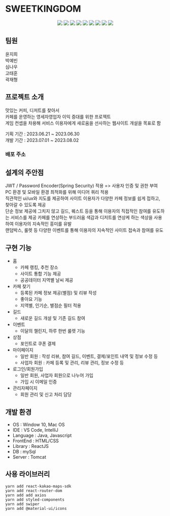 # SWEETKINGDOM
<div align="center">
	<img src="https://img.shields.io/badge/Java-007396?style=flat&logo=Java&logoColor=white" />
  <img src="https://img.shields.io/badge/Spring Boot-6DB33F?style=flat&logo=Java&logoColor=white" />
  <img src="https://img.shields.io/badge/Javascript-F7DF1E?style=flat&logo=Java&logoColor=white" />
  <img src="https://img.shields.io/badge/React-61DAFB?style=flat&logo=Java&logoColor=white" />
	<img src="https://img.shields.io/badge/React Native-09D3AC?style=flat&logo=HTML5&logoColor=white" />
	<img src="https://img.shields.io/badge/HTML5-E34F26?style=flat&logo=CSS3&logoColor=white" />
  <img src="https://img.shields.io/badge/Sass-CC6699?style=flat&logo=CSS3&logoColor=white" />
  <img src="https://img.shields.io/badge/MySQL-4479A1?style=flat&logo=CSS3&logoColor=white" />
  <img src="https://img.shields.io/badge/Firebase-FFCA28?style=flat&logo=CSS3&logoColor=white" />
</div>  



  

## 팀원
윤지희  
박예빈  
심나우  
고태훈  
곽재형   


    

## 프로젝트 소개
맛있는 커피, 디저트를 찾아서  
카페를 운영하는 영세자영업자 이익 증대를 위한 프로젝트  
게임 컨셉을 차용해 서비스 이용자에게 새로움을 선사하는 웹사이트 개설을 목표로 함    

기획 기간 : 2023.06.21 ~ 2023.06.30  
개발 기간 : 2023.07.01 ~ 2023.08.02

### 배포 주소



    
## 설계의 주안점
JWT / Password Encoder(Spring Security) 적용 => 사용자 인증 및 권한 부여  
PC 환경 및 모바일 환경 최적화를 위해 미디어 쿼리 적용  
직관적인 ui/ux와 지도를 제공하여 사이트 이용자가 다양한 카페 정보를 쉽게 접하고, 찾아갈 수 있도록 제공  
단순 정보 제공에 그치지 않고 길드, 퀘스트 등을 통해 이용자의 직접적인 참여를 유도하는 서비스를 제공 
카페를 연상하는 부드러움 색감과 디저트를 연상케 하는 색상을 사용하여 이용자의 지속적인 흥미를 유발  
랜덤박스, 룰렛 등 다양한 이벤트를 통해 이용자의 지속적인 사이트 접속과 참여를 유도    

  

## 구현 기능
* 홈
  * 카페 랭킹, 추천 장소
  * 사이트 통합 기능 제공
  * 공공데이터 지역별 날씨 제공
* 카페 찾기
  * 등록된 카페 정보 제공(별점) 및 리뷰 작성
  * 좋아요 기능
  * 지역별, 인기순, 별점순 필터 적용 
* 길드
  * 새로운 길드 개설 및 기존 길드 참여
* 이벤트
  * 이달의 챌린지, 하루 한번 룰렛 기능 
* 상점
  * 포인트로 쿠폰 결제 
* 마이페이지
  * 일반 회원 : 작성 리뷰, 참여 길드, 이벤트, 결제/포인트 내역 및 정보 수정 등
  * 사업자 회원 : 카페 등록 및 관리, 리뷰 관리, 정보 수정 등
* 로그인/회원가입
  * 일반 회원, 사업자 회원으로 나누어 가입
  * 가입 시 이메일 인증
* 관리자페이지
  * 회원 관리 및 신고 처리 담당
 

  

## 개발 환경
* OS : Window 10, Mac OS
* IDE : VS Code, IntelliJ
* Language : Java, Javascript
* FrontEnd : HTML/CSS
* Library : ReactJS
* DB : mySql
* Server : Tomcat


    

## 사용 라이브러리
```
yarn add react-kakao-maps-sdk
yarn add react-router-dom
yarn add add axios
yarn add styled-components
yarn add swiper
yarn add @material-ui/icons
```
